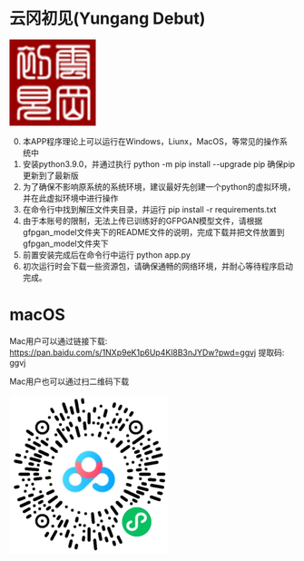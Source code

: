 # 云冈初见(Yungang Debut)

![云冈初见logo](assets/app_icon.png)

0. 本APP程序理论上可以运行在Windows，Liunx，MacOS，等常见的操作系统中
1. 安装python3.9.0，并通过执行 python -m pip install --upgrade pip 确保pip更新到了最新版
2. 为了确保不影响原系统的系统环境，建议最好先创建一个python的虚拟环境，并在此虚拟环境中进行操作
3. 在命令行中找到解压文件夹目录，并运行 pip install -r requirements.txt
4. 由于本账号的限制，无法上传已训练好的GFPGAN模型文件，请根据gfpgan_model文件夹下的README文件的说明，完成下载并把文件放置到gfpgan_model文件夹下
3. 前置安装完成后在命令行中运行 python app.py
4. 初次运行时会下载一些资源包，请确保通畅的网络环境，并耐心等待程序启动完成。


# macOS
Mac用户可以通过链接下载: https://pan.baidu.com/s/1NXp9eK1p6Up4Kl8B3nJYDw?pwd=ggvj 提取码: ggvj

Mac用户也可以通过扫二维码下载

![微信扫二维码下载](WeChat_QR_code.png)
